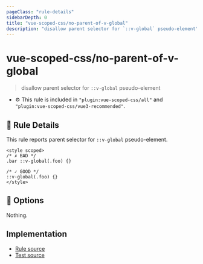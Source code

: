 ```yaml
---
pageClass: "rule-details"
sidebarDepth: 0
title: "vue-scoped-css/no-parent-of-v-global"
description: "disallow parent selector for `::v-global` pseudo-element"
---
```

# vue-scoped-css/no-parent-of-v-global

> disallow parent selector for `::v-global` pseudo-element

- :gear: This rule is included in `"plugin:vue-scoped-css/all"` and `"plugin:vue-scoped-css/vue3-recommended"`.

## :book: Rule Details

This rule reports parent selector for `::v-global` pseudo-element.

<eslint-code-block :rules="{'vue-scoped-css/no-parent-of-v-global': ['error']}">

```vue
<style scoped>
/* ✗ BAD */
.bar ::v-global(.foo) {}

/* ✓ GOOD */
::v-global(.foo) {}
</style>
```

</eslint-code-block>

## :wrench: Options

Nothing.

## Implementation

- [Rule source](https://github.com/future-architect/eslint-plugin-vue-scoped-css/blob/master/lib/rules/no-parent-of-v-global.ts)
- [Test source](https://github.com/future-architect/eslint-plugin-vue-scoped-css/blob/master/tests/lib/rules/no-parent-of-v-global.js)
